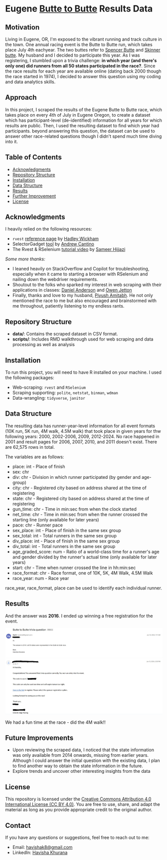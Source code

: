 # Eugene [Butte to Butte](https://buttetobutte.com/) Results Data

## Motivation

Living in Eugene, OR, I'm exposed to the vibrant running and track culture in the town. One annual racing event is the Butte to Butte run, which takes place July 4th eachyear. The two buttes refer to [Spencer Butte](https://en.wikipedia.org/wiki/Spencer_Butte) and [Skinner butte](https://en.wikipedia.org/wiki/Skinner_Butte). My husband and I decided to participate this year. As I was registering, I stumbled upon a trivia challenge: **in which year (and there's only one) did runners from all 50 states participated in the race?**. Since the race results for each year are available online (dating back 2000 though the race started in 1974), I decided to answer this question using my coding and data analytics skills.  

## Approach

In this project, I scraped the results of the Eugene Butte to Butte race, which takes place on every 4th of July in Eugene Oregon, to create a dataset which has participant-level (de-identified) information for all years for which results are public. Then, I used the resulting dataset to find which  year had participants. beyond answering this question, the dataset can be used to answer other race-related questions though I didn't spend much time diving into it.

## Table of Contents

- [Acknowledgments](#acknowledgments)
- [Repository Structure](#repository-structure)
- [Installation](#installation)
- [Data Structure](#data-structure)
- [Results](#results)
- [Further Improvement](#further-improvement)
- [License](#license)


## Acknowledgments

I heavily relied on the following resources:

- `rvest` [reference page](https://rvest.tidyverse.org/) by [Hadley Wickham](https://hadley.nz/) 
- SelectorGadget [tool](https://selectorgadget.com/) by [Andrew Cantino](https://github.com/cantino)
- The Rvest & RSelenium [tutorial video](https://www.youtube.com/watch?v=Dkm1d4uMp34) by [Sameer Hijjazi](https://www.youtube.com/@SamerHijjazi)

*Some more thanks:*

- I leaned heavily on StackOverflow and Copilot for troubleshooting, especially when it came to starting a browser with RSelenium and nailing down the webdriver requirements.
- Shoutout to the folks who sparked my interest in web scraping with their applications in classes: [Daniel Anderson](https://github.com/datalorax) and [Owen Jetton](https://cas.uoregon.edu/directory/social-sciences/all/ojetton)
- Finally, thanks and love to my husband, [Piyush Amitabh](https://github.com/pamitabh). He not only mentioned the race to me but also encouraged and brainstormed with me throughout, patiently listening to my endless rants.

## Repository Structure

- **data/**: Contains the scraped dataset in CSV format.
- **scripts/**: Includes RMD walkthrough used for web scraping and data processing as well as analysis


## Installation

To run this project, you will need to have R installed on your machine. I used the following packages: 

- Web-scraping: `rvest` and `RSelenium`
- Scraping supporting: `polite`, `netstat`, `binman`, `wdman`
- Data-wrangling: `tidyverse`, `janitor`

## Data Structure

The resulting data has runner-year-level information for all event formats (10K run, 5K run, 4M walk, 4.5M walk) that took place in given years for thw following years: 2000, 2002-2006, 2009, 2012-2024. No race happened in 2001 and result pages for 2006, 2007, 2010, and 2011 doesn't exist. There are 62,575 rows in total.

The variables are as follows:
- place: int - Place of finish
- sex: chr 
- div: chr - Division in which runner participated (by gender and age-group)
- city: chr - Registered city based on address shared at the time of registering
- state: chr - Registered city based on address shared at the time of registering
- gun_time: chr - Time in min:sec from when the clock started
- net_time: chr - Time in min:sec from when the runner crossed the starting line (only available for later years)
- pace: chr - Runner pace
- sex_place: int - Place of finish in the same sex group
- sex_total: int - Total runners in the same sex group
- div_place: int - Place of finish in the same sex group
- div_total: int - Total runners in the same sex group
- age_graded_score: num - Ratio of a world-class time for a runner's age and gender divided by the runner's actual time (only available for later years)
- start: chr - Time when runner crossed the line in hh:min:sec
- race_format: chr - Race format, one of 10K, 5K, 4M Walk, 4.5M Walk
- race_year: num - Race year

race_year, race_format, place can be used to identify each individual runner.

## Results

And the answer was **2016**. I ended up winning a free registration for the event.

![Trivia screenshot](images/winning_screenshot.jpg)

We had a fun time at the race - did the 4M walk!!

## Future Improvements

- Upon reviewing the scraped data, I noticed that the state information was only available from 2014 onwards, missing from earlier years. Although I could answer the initial question with the existing data, I plan to find another way to obtain the state information in the future.
- Explore trends and uncover other interesting insights from the data

## License

This repository is licensed under the [Creative Commons Attribution 4.0 International License (CC BY 4.0)](https://creativecommons.org/licenses/by/4.0/). You are free to use, share, and adapt the material as long as you provide appropriate credit to the original author.

## Contact

If you have any questions or suggestions, feel free to reach out to me:

- Email: havishak8@gmail.com
- LinkedIn: [Havisha Khurana](linkedin.com/in/havisha-khurana/)

